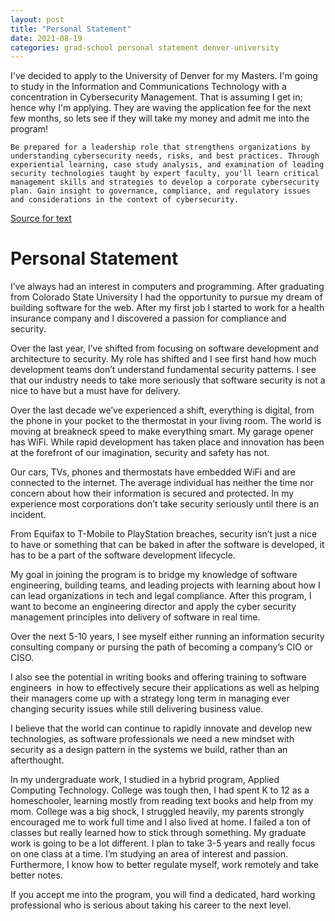 ```yaml
---
layout: post
title: "Personal Statement"
date: 2021-08-19
categories: grad-school personal statement denver-university
---
```


I've decided to apply to the University of Denver for my Masters. I'm going to study in the Information and Communications Technology with a concentration in Cybersecurity Management. That is assuming I get in; hence why I'm applying. They are waving the application fee for the next few months, so lets see if they will take my money and admit me into the program! 

```text
Be prepared for a leadership role that strengthens organizations by understanding cybersecurity needs, risks, and best practices. Through experiential learning, case study analysis, and examination of leading security technologies taught by expert faculty, you'll learn critical management skills and strategies to develop a corporate cybersecurity plan. Gain insight to governance, compliance, and regulatory issues and considerations in the context of cybersecurity.
```

<a href="https://universitycollege.du.edu/ict/degree/masters/cybersecurity-management-online/degreeid/571" target="_blank">Source for text</a>

# Personal Statement

I’ve always had an interest in computers and programming. After graduating from Colorado State University I had the opportunity to pursue my dream of building software for the web. After my first job I started to work for a health insurance company and I discovered a passion for compliance and security. 

Over the last year, I’ve shifted from focusing on software development and architecture to security. My role has shifted and I see first hand how much development teams don’t understand fundamental security patterns. I see that our industry needs to take more seriously that software security is not a nice to have but a must have for delivery. 

Over the last decade we’ve experienced a shift, everything is digital, from the phone in your pocket to the thermostat in your living room. The world is moving at breakneck speed to make everything smart. My garage opener has WiFi. While rapid development has taken place and innovation has been at the forefront of our imagination, security and safety has not. 

Our cars, TVs, phones and thermostats have embedded WiFi and are connected to the internet. The average individual has neither the time nor concern about how their information is secured and protected. In my experience most corporations don’t take security seriously until there is an incident. 

From Equifax to T-Mobile to PlayStation breaches, security isn’t just a nice to have or something that can be baked in after the software is developed, it has to be a part of the software development lifecycle.

My goal in joining the program is to bridge my knowledge of software engineering, building teams, and leading projects with learning about how I can lead organizations in tech and legal compliance. After this program, I want to become an engineering director and apply the cyber security management principles into delivery of software in real time. 

Over the next 5-10 years, I see myself either running an information security consulting company or pursing the path of becoming a company’s CIO or CISO. 

I also see the potential in writing books and offering training to software engineers  in how to effectively secure their applications as well as helping their managers come up with a strategy long term in managing ever changing security issues while still delivering business value. 

I believe that the world can continue to rapidly innovate and develop new technologies, as software professionals we need a new mindset with security as a design pattern in the systems we build, rather than an afterthought. 

In my undergraduate work, I studied in a hybrid program, Applied Computing Technology. College was tough then, I had spent K to 12 as a homeschooler, learning mostly from reading text books and help from my mom. College was a big shock, I struggled heavily, my parents strongly encouraged me to work full time and I also lived at home. I failed a ton of classes but really learned how to stick through something. My graduate work is going to be a lot different. I plan to take 3-5 years and really focus on one class at a time. I’m studying an area of interest and passion. Furthermore, I know how to better regulate myself, work remotely and take better notes. 

If you accept me into the program, you will find a dedicated, hard working professional who is serious about taking his career to the next level. 
